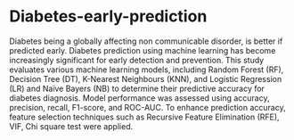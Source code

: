 # Diabetes-early-prediction
Diabetes being a globally affecting non communicable disorder, is better if predicted early. 
Diabetes prediction using machine learning has become increasingly significant for early 
detection and prevention. This study evaluates various machine learning models, including 
Random Forest (RF), Decision Tree (DT), K-Nearest Neighbours (KNN), and Logistic 
Regression (LR) and Naïve Bayers (NB) to determine their predictive accuracy for diabetes 
diagnosis. Model performance was assessed using accuracy, precision, recall, F1-score, and 
ROC-AUC. To enhance prediction accuracy, feature selection techniques such as Recursive 
Feature Elimination (RFE), VIF, Chi square test were applied. 
